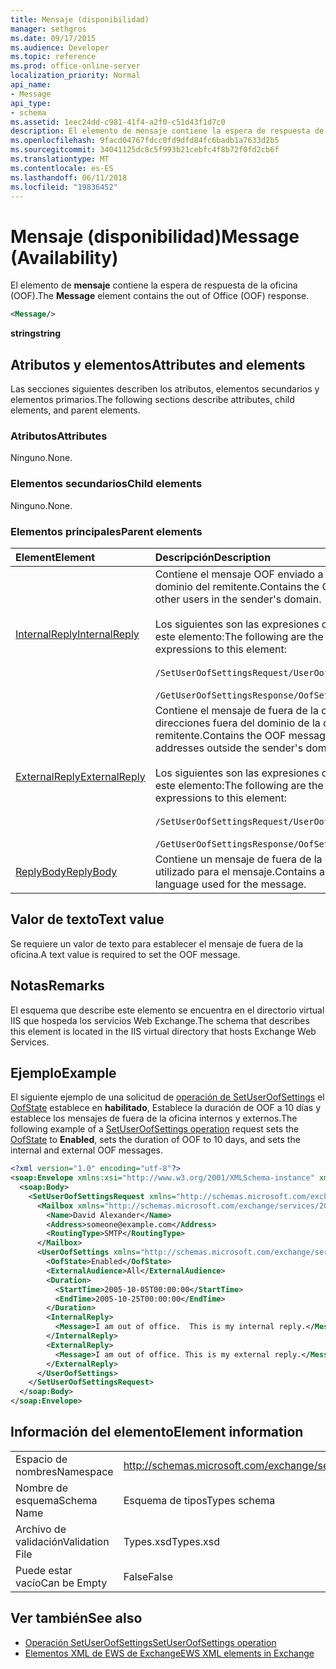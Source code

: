 ```yaml
---
title: Mensaje (disponibilidad)
manager: sethgros
ms.date: 09/17/2015
ms.audience: Developer
ms.topic: reference
ms.prod: office-online-server
localization_priority: Normal
api_name:
- Message
api_type:
- schema
ms.assetid: 1eec24dd-c981-41f4-a2f0-c51d43f1d7c0
description: El elemento de mensaje contiene la espera de respuesta de la oficina (OOF).
ms.openlocfilehash: 9facd04767fdcc0fd9dfd84fc6badb1a7633d2b5
ms.sourcegitcommit: 34041125dc8c5f993b21cebfc4f8b72f0fd2cb6f
ms.translationtype: MT
ms.contentlocale: es-ES
ms.lasthandoff: 06/11/2018
ms.locfileid: "19836452"
---
```

# <a name="message-availability"></a><span data-ttu-id="43144-103">Mensaje (disponibilidad)</span><span class="sxs-lookup"><span data-stu-id="43144-103">Message (Availability)</span></span>

<span data-ttu-id="43144-104">El elemento de **mensaje** contiene la espera de respuesta de la oficina (OOF).</span><span class="sxs-lookup"><span data-stu-id="43144-104">The **Message** element contains the out of Office (OOF) response.</span></span> 
  
```xml
<Message/> 
```

 <span data-ttu-id="43144-105">**string**</span><span class="sxs-lookup"><span data-stu-id="43144-105">**string**</span></span>
## <a name="attributes-and-elements"></a><span data-ttu-id="43144-106">Atributos y elementos</span><span class="sxs-lookup"><span data-stu-id="43144-106">Attributes and elements</span></span>

<span data-ttu-id="43144-107">Las secciones siguientes describen los atributos, elementos secundarios y elementos primarios.</span><span class="sxs-lookup"><span data-stu-id="43144-107">The following sections describe attributes, child elements, and parent elements.</span></span>
  
### <a name="attributes"></a><span data-ttu-id="43144-108">Atributos</span><span class="sxs-lookup"><span data-stu-id="43144-108">Attributes</span></span>

<span data-ttu-id="43144-109">Ninguno.</span><span class="sxs-lookup"><span data-stu-id="43144-109">None.</span></span>
  
### <a name="child-elements"></a><span data-ttu-id="43144-110">Elementos secundarios</span><span class="sxs-lookup"><span data-stu-id="43144-110">Child elements</span></span>

<span data-ttu-id="43144-111">Ninguno.</span><span class="sxs-lookup"><span data-stu-id="43144-111">None.</span></span>
  
### <a name="parent-elements"></a><span data-ttu-id="43144-112">Elementos principales</span><span class="sxs-lookup"><span data-stu-id="43144-112">Parent elements</span></span>

|<span data-ttu-id="43144-113">**Element**</span><span class="sxs-lookup"><span data-stu-id="43144-113">**Element**</span></span>|<span data-ttu-id="43144-114">**Descripción**</span><span class="sxs-lookup"><span data-stu-id="43144-114">**Description**</span></span>|
|:-----|:-----|
|[<span data-ttu-id="43144-115">InternalReply</span><span class="sxs-lookup"><span data-stu-id="43144-115">InternalReply</span></span>](internalreply.md) <br/> | <span data-ttu-id="43144-116">Contiene el mensaje OOF enviado a otros usuarios en el dominio del remitente.</span><span class="sxs-lookup"><span data-stu-id="43144-116">Contains the OOF message sent to other users in the sender's domain.</span></span> <br/> <br/>  <span data-ttu-id="43144-117">Los siguientes son las expresiones de XPath posibles para este elemento:</span><span class="sxs-lookup"><span data-stu-id="43144-117">The following are the possible XPath expressions to this element:</span></span> <br/> <br/>  `/SetUserOofSettingsRequest/UserOofSettings/InternalReply` <br/><br/>  `/GetUserOofSettingsResponse/OofSettings/InternalReply` <br/> |
|[<span data-ttu-id="43144-118">ExternalReply</span><span class="sxs-lookup"><span data-stu-id="43144-118">ExternalReply</span></span>](externalreply.md) <br/> | <span data-ttu-id="43144-119">Contiene el mensaje de fuera de la oficina que se envía a direcciones fuera del dominio de la dirección del remitente.</span><span class="sxs-lookup"><span data-stu-id="43144-119">Contains the OOF message that is sent to addresses outside the sender's domain.</span></span>  <br/> <br/> <span data-ttu-id="43144-120">Los siguientes son las expresiones de XPath posibles para este elemento:</span><span class="sxs-lookup"><span data-stu-id="43144-120">The following are the possible XPath expressions to this element:</span></span>  <br/><br/>  `/SetUserOofSettingsRequest/UserOofSettings/ExternalReply` <br/><br/>  `/GetUserOofSettingsResponse/OofSettings/ExternalReply` <br/> |
|[<span data-ttu-id="43144-121">ReplyBody</span><span class="sxs-lookup"><span data-stu-id="43144-121">ReplyBody</span></span>](replybody.md) <br/> |<span data-ttu-id="43144-122">Contiene un mensaje de fuera de la oficina y el idioma utilizado para el mensaje.</span><span class="sxs-lookup"><span data-stu-id="43144-122">Contains an OOF message and the language used for the message.</span></span>  <br/> |
   
## <a name="text-value"></a><span data-ttu-id="43144-123">Valor de texto</span><span class="sxs-lookup"><span data-stu-id="43144-123">Text value</span></span>

<span data-ttu-id="43144-124">Se requiere un valor de texto para establecer el mensaje de fuera de la oficina.</span><span class="sxs-lookup"><span data-stu-id="43144-124">A text value is required to set the OOF message.</span></span>
  
## <a name="remarks"></a><span data-ttu-id="43144-125">Notas</span><span class="sxs-lookup"><span data-stu-id="43144-125">Remarks</span></span>

<span data-ttu-id="43144-126">El esquema que describe este elemento se encuentra en el directorio virtual IIS que hospeda los servicios Web Exchange.</span><span class="sxs-lookup"><span data-stu-id="43144-126">The schema that describes this element is located in the IIS virtual directory that hosts Exchange Web Services.</span></span>
  
## <a name="example"></a><span data-ttu-id="43144-127">Ejemplo</span><span class="sxs-lookup"><span data-stu-id="43144-127">Example</span></span>

<span data-ttu-id="43144-128">El siguiente ejemplo de una solicitud de [operación de SetUserOofSettings](setuseroofsettings-operation.md) el [OofState](oofstate.md) establece en **habilitado**, Establece la duración de OOF a 10 días y establece los mensajes de fuera de la oficina internos y externos.</span><span class="sxs-lookup"><span data-stu-id="43144-128">The following example of a [SetUserOofSettings operation](setuseroofsettings-operation.md) request sets the [OofState](oofstate.md) to **Enabled**, sets the duration of OOF to 10 days, and sets the internal and external OOF messages.</span></span>
  
```XML
<?xml version="1.0" encoding="utf-8"?>
<soap:Envelope xmlns:xsi="http://www.w3.org/2001/XMLSchema-instance" xmlns:xsd="http://www.w3.org/2001/XMLSchema" xmlns:soap="http://schemas.xmlsoap.org/soap/envelope/">
  <soap:Body>
    <SetUserOofSettingsRequest xmlns="http://schemas.microsoft.com/exchange/services/2006/messages">
      <Mailbox xmlns="http://schemas.microsoft.com/exchange/services/2006/types">
        <Name>David Alexander</Name>
        <Address>someone@example.com</Address>
        <RoutingType>SMTP</RoutingType>
      </Mailbox>
      <UserOofSettings xmlns="http://schemas.microsoft.com/exchange/services/2006/types">
        <OofState>Enabled</OofState>
        <ExternalAudience>All</ExternalAudience>
        <Duration>
          <StartTime>2005-10-05T00:00:00</StartTime>
          <EndTime>2005-10-25T00:00:00</EndTime>
        </Duration>
        <InternalReply>
          <Message>I am out of office.  This is my internal reply.</Message>
        </InternalReply>
        <ExternalReply>
          <Message>I am out of office. This is my external reply.</Message>
        </ExternalReply>
      </UserOofSettings>
    </SetUserOofSettingsRequest>
  </soap:Body>
</soap:Envelope>
```

## <a name="element-information"></a><span data-ttu-id="43144-129">Información del elemento</span><span class="sxs-lookup"><span data-stu-id="43144-129">Element information</span></span>

|||
|:-----|:-----|
|<span data-ttu-id="43144-130">Espacio de nombres</span><span class="sxs-lookup"><span data-stu-id="43144-130">Namespace</span></span>  <br/> |http://schemas.microsoft.com/exchange/services/2006/types  <br/> |
|<span data-ttu-id="43144-131">Nombre de esquema</span><span class="sxs-lookup"><span data-stu-id="43144-131">Schema Name</span></span>  <br/> |<span data-ttu-id="43144-132">Esquema de tipos</span><span class="sxs-lookup"><span data-stu-id="43144-132">Types schema</span></span>  <br/> |
|<span data-ttu-id="43144-133">Archivo de validación</span><span class="sxs-lookup"><span data-stu-id="43144-133">Validation File</span></span>  <br/> |<span data-ttu-id="43144-134">Types.xsd</span><span class="sxs-lookup"><span data-stu-id="43144-134">Types.xsd</span></span>  <br/> |
|<span data-ttu-id="43144-135">Puede estar vacío</span><span class="sxs-lookup"><span data-stu-id="43144-135">Can be Empty</span></span>  <br/> |<span data-ttu-id="43144-136">False</span><span class="sxs-lookup"><span data-stu-id="43144-136">False</span></span>  <br/> |
   
## <a name="see-also"></a><span data-ttu-id="43144-137">Ver también</span><span class="sxs-lookup"><span data-stu-id="43144-137">See also</span></span>

- [<span data-ttu-id="43144-138">Operación SetUserOofSettings</span><span class="sxs-lookup"><span data-stu-id="43144-138">SetUserOofSettings operation</span></span>](setuseroofsettings-operation.md)
- [<span data-ttu-id="43144-139">Elementos XML de EWS de Exchange</span><span class="sxs-lookup"><span data-stu-id="43144-139">EWS XML elements in Exchange</span></span>](ews-xml-elements-in-exchange.md)

